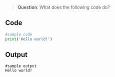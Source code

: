 > **Question**: What does the following code do?

## Code

```python
#sample code
print('Hello world!')
```

## Output

```Output
#sample output
Hello world!
```
